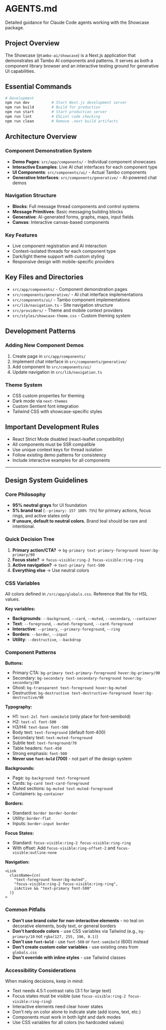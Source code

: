 # AGENTS.md

Detailed guidance for Claude Code agents working with the Showcase package.

## Project Overview

The Showcase (`@tambo-ai/showcase`) is a Next.js application that demonstrates all Tambo AI components and patterns. It serves as both a component library browser and an interactive testing ground for generative UI capabilities.

## Essential Commands

```bash
# Development
npm run dev          # Start Next.js development server
npm run build        # Build for production
npm run start        # Start production server
npm run lint         # ESLint code checking
npm run clean        # Remove .next build artifacts
```

## Architecture Overview

### Component Demonstration System

- **Demo Pages**: `src/app/components/` - Individual component showcases
- **Interactive Examples**: Live AI chat interfaces for each component type
- **UI Components**: `src/components/ui/` - Actual Tambo components
- **Generative Interfaces**: `src/components/generative/` - AI-powered chat demos

### Navigation Structure

- **Blocks**: Full message thread components and control systems
- **Message Primitives**: Basic messaging building blocks
- **Generative**: AI-generated forms, graphs, maps, input fields
- **Canvas**: Interactive canvas-based components

### Key Features

- Live component registration and AI interaction
- Context-isolated threads for each component type
- Dark/light theme support with custom styling
- Responsive design with mobile-specific providers

## Key Files and Directories

- `src/app/components/` - Component demonstration pages
- `src/components/generative/` - AI chat interface implementations
- `src/components/ui/` - Tambo component implementations
- `src/lib/navigation.ts` - Site navigation structure
- `src/providers/` - Theme and mobile context providers
- `src/styles/showcase-theme.css` - Custom theming system

## Development Patterns

### Adding New Component Demos

1. Create page in `src/app/components/`
2. Implement chat interface in `src/components/generative/`
3. Add component to `src/components/ui/`
4. Update navigation in `src/lib/navigation.ts`

### Theme System

- CSS custom properties for theming
- Dark mode via `next-themes`
- Custom Sentient font integration
- Tailwind CSS with showcase-specific styles

## Important Development Rules

- React Strict Mode disabled (react-leaflet compatibility)
- All components must be SSR compatible
- Use unique context keys for thread isolation
- Follow existing demo patterns for consistency
- Include interactive examples for all components

---

## Design System Guidelines

### Core Philosophy

- **95% neutral grays** for UI foundation
- **5% brand teal** (`--primary: 157 100% 75%`) for primary actions, focus rings, and active states only
- **If unsure, default to neutral colors.** Brand teal should be rare and intentional.

### Quick Decision Tree

1. **Primary action/CTA?** → `bg-primary text-primary-foreground hover:bg-primary/90`
2. **Focus state?** → `focus-visible:ring-2 focus-visible:ring-ring`
3. **Active navigation?** → `text-primary font-500`
4. **Everything else** → Use neutral colors

### CSS Variables

All colors defined in `/src/app/globals.css`. Reference that file for HSL values.

**Key variables:**

- **Backgrounds**: `--background`, `--card`, `--muted`, `--secondary`, `--container`
- **Text**: `--foreground`, `--muted-foreground`, `--card-foreground`
- **Interactive**: `--primary`, `--primary-foreground`, `--ring`
- **Borders**: `--border`, `--input`
- **Utility**: `--destructive`, `--backdrop`

### Component Patterns

**Buttons:**

- Primary CTA: `bg-primary text-primary-foreground hover:bg-primary/90`
- Secondary: `bg-secondary text-secondary-foreground hover:bg-secondary/80`
- Ghost: `bg-transparent text-foreground hover:bg-muted`
- Destructive: `bg-destructive text-destructive-foreground hover:bg-destructive/90`

**Typography:**

- H1: `text-2xl font-semibold` (only place for font-semibold)
- H2: `text-xl font-500`
- H3/H4: `text-base font-500`
- Body text: `text-foreground` (default font-400)
- Secondary text: `text-muted-foreground`
- Subtle text: `text-foreground/70`
- Table headers: `font-450`
- Strong emphasis: `font-500`
- **Never use `font-bold` (700)** - not part of the design system

**Backgrounds:**

- Page: `bg-background text-foreground`
- Cards: `bg-card text-card-foreground`
- Muted sections: `bg-muted text-muted-foreground`
- Containers: `bg-container`

**Borders:**

- Standard: `border border-border`
- Utility: `border-flat`
- Inputs: `border-input border`

**Focus States:**

- Standard: `focus-visible:ring-2 focus-visible:ring-ring`
- With offset: Add `focus-visible:ring-offset-2` and `focus-visible:outline-none`

**Navigation:**

```tsx
<Link
  className={cn(
    "text-foreground hover:bg-muted",
    "focus-visible:ring-2 focus-visible:ring-ring",
    isActive && "text-primary font-500"
  )}
>
```

### Common Pitfalls

- **Don't use brand color for non-interactive elements** - no teal on decorative elements, body text, or general borders
- **Don't hardcode colors** - use CSS variables via Tailwind (e.g., `bg-primary/10` not `rgba(127, 255, 196, 0.1)`)
- **Don't use `font-bold`** - use `font-500` or `font-semibold` (600) instead
- **Don't create custom color variables** - use existing ones from `globals.css`
- **Don't override with inline styles** - use Tailwind classes

### Accessibility Considerations

When making decisions, keep in mind:

- Text needs 4.5:1 contrast ratio (3:1 for large text)
- Focus states must be visible (use `focus-visible:ring-2 focus-visible:ring-ring`)
- Interactive elements need clear hover states
- Don't rely on color alone to indicate state (add icons, text, etc.)
- Components must work in both light and dark modes
- Use CSS variables for all colors (no hardcoded values)
